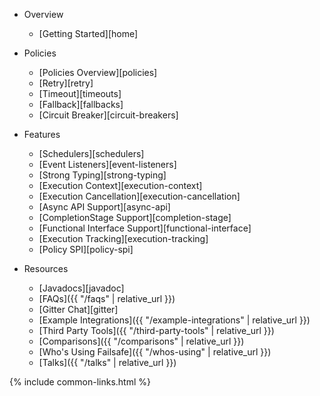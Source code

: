 - Overview
  - [Getting Started][home]

- Policies
  - [Policies Overview][policies]
  - [Retry][retry]
  - [Timeout][timeouts]
  - [Fallback][fallbacks]
  - [Circuit Breaker][circuit-breakers]

- Features
  - [Schedulers][schedulers]
  - [Event Listeners][event-listeners]
  - [Strong Typing][strong-typing]
  - [Execution Context][execution-context]
  - [Execution Cancellation][execution-cancellation]
  - [Async API Support][async-api]
  - [CompletionStage Support][completion-stage]
  - [Functional Interface Support][functional-interface]
  - [Execution Tracking][execution-tracking]
  - [Policy SPI][policy-spi]

- Resources
  - [Javadocs][javadoc]
  - [FAQs]({{ "/faqs" | relative_url }})
  - [Gitter Chat][gitter]
  - [Example Integrations]({{ "/example-integrations" | relative_url }})
  - [Third Party Tools]({{ "/third-party-tools" | relative_url }})
  - [Comparisons]({{ "/comparisons" | relative_url }})
  - [Who's Using Failsafe]({{ "/whos-using" | relative_url }})
  - [Talks]({{ "/talks" | relative_url }})

{% include common-links.html %}
